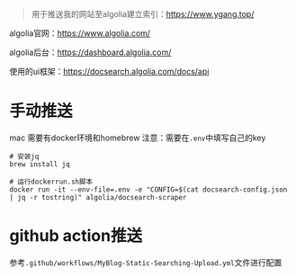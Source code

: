 > 用于推送我的网站至algolia建立索引：https://www.ygang.top/


algolia官网：https://www.algolia.com/

algolia后台：https://dashboard.algolia.com/

使用的ui框架：https://docsearch.algolia.com/docs/api

# 手动推送

mac 需要有docker环境和homebrew
注意：需要在`.env`中填写自己的key

```shell
# 安装jq
brew install jq

# 运行dockerrun.sh脚本
docker run -it --env-file=.env -e "CONFIG=$(cat docsearch-config.json | jq -r tostring)" algolia/docsearch-scraper
```

# github action推送
参考`.github/workflows/MyBlog-Static-Searching-Upload.yml`文件进行配置

